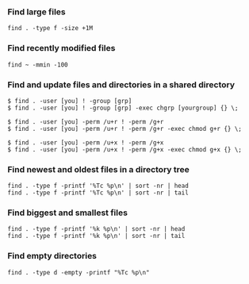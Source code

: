 ### Find large files
```
find . -type f -size +1M
```
### Find recently modified files
```
find ~ -mmin -100
```
### Find and update files and directories in a shared directory
```
$ find . -user [you] ! -group [grp]
$ find . -user [you] ! -group [grp] -exec chgrp [yourgroup] {} \;

$ find . -user [you] -perm /u+r ! -perm /g+r
$ find . -user [you] -perm /u+r ! -perm /g+r -exec chmod g+r {} \;

$ find . -user [you] -perm /u+x ! -perm /g+x
$ find . -user [you] -perm /u+x ! -perm /g+x -exec chmod g+x {} \;
```
### Find newest and oldest files in a directory tree
```
find . -type f -printf '%Tc %p\n' | sort -nr | head
find . -type f -printf '%Tc %p\n' | sort -nr | tail
```
### Find biggest and smallest files
```
find . -type f -printf '%k %p\n' | sort -nr | head
find . -type f -printf '%k %p\n' | sort -nr | tail
```
### Find empty directories
```
find . -type d -empty -printf "%Tc %p\n"
```
